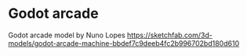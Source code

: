 # Godot arcade

Godot arcade model by Nuno Lopes
https://sketchfab.com/3d-models/godot-arcade-machine-bbdef7c9deeb4fc2b996702bd180d610
